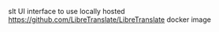 sIt UI interface to use locally hosted https://github.com/LibreTranslate/LibreTranslate docker image